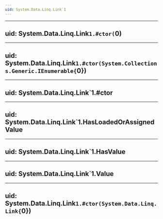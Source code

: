 ```yaml
---
uid: System.Data.Linq.Link`1
---
```


---
uid: System.Data.Linq.Link`1.#ctor(`0)
---

---
uid: System.Data.Linq.Link`1.#ctor(System.Collections.Generic.IEnumerable{`0})
---

---
uid: System.Data.Linq.Link`1.#ctor
---

---
uid: System.Data.Linq.Link`1.HasLoadedOrAssignedValue
---

---
uid: System.Data.Linq.Link`1.HasValue
---

---
uid: System.Data.Linq.Link`1.Value
---

---
uid: System.Data.Linq.Link`1.#ctor(System.Data.Linq.Link{`0})
---
